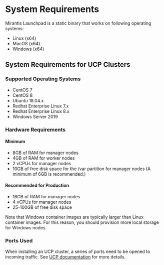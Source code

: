 # System Requirements

Mirantis Launchpad is a static binary that works on following operating systems:

* Linux (x64)
* MacOS (x64)
* Windows (x64)

## System Requirements for UCP Clusters

### Supported Operating Systems

* CentOS 7
* CentOS 8
* Ubuntu 18.04.x
* Redhat Enterprise Linux 7.x
* Redhat Enterprise Linux 8.x
* Windows Server 2019

### Hardware Requirements

#### Minimum

* 8GB of RAM for manager nodes
* 4GB of RAM for worker nodes
* 2 vCPUs for manager nodes
* 10GB of free disk space for the /var partition for manager nodes (A minimum of 6GB is recommended.)

#### Recommended for Production

* 16GB of RAM for manager nodes
* 4 vCPUs for manager nodes
* 25-100GB of free disk space

Note that Windows container images are typically larger than Linux container images. For this reason, you should provision more local storage for Windows nodes.

### Ports Used

When installing an UCP cluster, a series of ports need to be opened to incoming traffic. See [UCP documentation](https://docs.docker.com/ee/ucp/admin/install/system-requirements/#ports-used) for more details.

